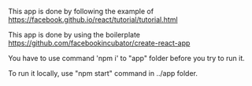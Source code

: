 This app is done by following the example of https://facebook.github.io/react/tutorial/tutorial.html

This app is done by using the boilerplate https://github.com/facebookincubator/create-react-app

You have to use command 'npm i' to "app" folder before you try to run it.

To run it locally, use "npm start" command in ../app folder.
